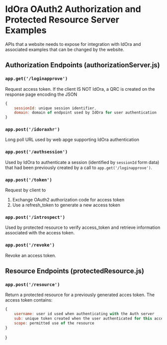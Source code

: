 # IdOra OAuth2 Authorization and Protected Resource Server Examples

APIs that a website needs to expose for integration with IdOra and associated examples that can be changed by the website.

## Authorization Endpoints (authorizationServer.js)

### `app.get('/loginapprove')`

Request access token. If the client IS NOT IdOra, a QRC is created on the response page encoding the JSON
```javascript
{
	sessionId: unique session identifier,
	domain: domain of endpoint used by IdOra for user authentication
}
```

### `app.post('/idoraxhr')`

Long poll URL used by web apge supporting IdOra authentication

### `app.post('/authsession')`

Used by IdOra to authenticate a session (identified by `sessionId` form data) that had been previously created by a call to `app.get('/loginapprove')`.

### `app.post('/token')`

Request by client to 

1. Exchange OAuth2 authorization code for access token
2. Use a refresh_token to generate a new access token


### `app.post('/introspect')`

Used by protected resource to verify access_token and retrieve information associated with the access token.

### `app.post('/revoke')`

Revoke an access token.

## Resource Endpoints (protectedResource.js)

### `app.post('/resource')`

Return a protected resource for a previously generated acces token. The access token contains:

```javascript
{
	username: user id used when authenticating with the Auth server
	sub: unique token created when the user authenticated for this access token
	scope: permitted use of the resource
}
```

}